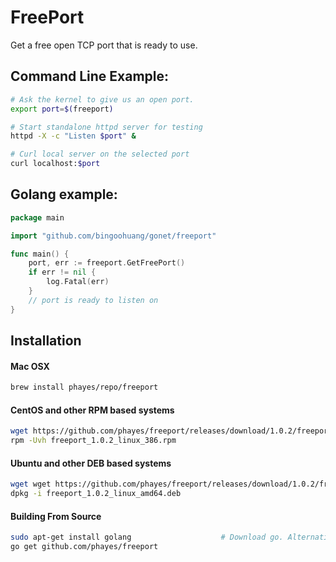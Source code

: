 FreePort
========

Get a free open TCP port that is ready to use.

## Command Line Example:
```bash
# Ask the kernel to give us an open port.
export port=$(freeport)

# Start standalone httpd server for testing
httpd -X -c "Listen $port" &

# Curl local server on the selected port
curl localhost:$port
```

## Golang example:
```go
package main

import "github.com/bingoohuang/gonet/freeport"

func main() {
	port, err := freeport.GetFreePort()
	if err != nil {
		log.Fatal(err)
	}
	// port is ready to listen on
}

```

## Installation

#### Mac OSX
```bash
brew install phayes/repo/freeport
```


#### CentOS and other RPM based systems
```bash
wget https://github.com/phayes/freeport/releases/download/1.0.2/freeport_1.0.2_linux_386.rpm
rpm -Uvh freeport_1.0.2_linux_386.rpm
```

#### Ubuntu and other DEB based systems
```bash
wget wget https://github.com/phayes/freeport/releases/download/1.0.2/freeport_1.0.2_linux_amd64.deb
dpkg -i freeport_1.0.2_linux_amd64.deb
```

#### Building From Source
```bash
sudo apt-get install golang                    # Download go. Alternativly build from source: https://golang.org/doc/install/source
go get github.com/phayes/freeport
```
